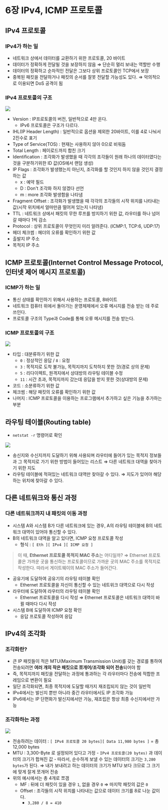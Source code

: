 # 6장 IPv4, ICMP 프로토콜

## IPv4 프로토콜

### IPv4가 하는 일

- 네트워크 상에서 데이터를 교환하기 위한 프로토콜, 20 바이트
- 데이터가 정확하게 전달될 것을 보장하지 않음
  ⇒ 단순히 멀리 보내는 역할만 수행
- 데이터의 정확하고 순차적인 전달은 그보다 상위 프로토콜인 TCP에서 보장
- 중복된 패킷을 전달하거나 패킷의 순서를 잘못 전달할 가능성도 있다.
  ⇒ 악의적으로 이용되면 DoS 공격이 됨

### IPv4 프로토콜의 구조

![](https://i.imgur.com/jbyUGlI.png)

- Version : IP프로토콜의 버전, 일반적으로 4만 온다.
  - IPv6 프로토콜은 구조가 다르다.
- IHL(IP Header Length) : 일반적으로 옵션을 제외한 20바이트, 이를 4로 나눠서 2진수로 표기
- Type of Service(TOS) : 현재는 사용하지 않아 0으로 비워둠
- Total Length : 페이로드까지 합친 크기
- Identification : 조각화가 발생했을 때 각각의 조각들이 원래 하나의 데이터였다는 것을 구분하기위한 ID 값(OS에서 랜덤 생성)
- IP Flags : 조각화가 발생했는지 아닌지, 조각화를 할 것인지 하지 않을 것인지 결정하는 값
  - x : 예약 필드
  - D : Don't 조각화 하지 않겠다 선언
  - m : more 조각화 발생함을 나타냄
- Fragment Offset : 조각화가 발생했을 때 각각의 조각들의 시작 위치를 나타내는 값(시작 위치에서 얼마만큼 떨어져 있는지 나타냄)
- TTL : 네트워크 상에서 패킷의 무한 루프를 방지하기 위한 값, 라우터를 하나 넘어갈 때마다 1씩 감소
- Protocol : 상위 프로토콜이 무엇인지 미리 알려준다. (ICMP:1, TCP:6, UDP:17)
- 헤더 체크썸 : 헤더의 오류를 확인하기 위한 값
- 출발지 IP 주소
- 목적지 IP 주소

## ICMP 프로토콜(Internet Control Message Protocol, 인터넷 제어 메시지 프로토콜)

### ICMP가 하는 일

- 통신 상태를 확인하기 위해서 사용하는 프로토콜, 8바이트
- 네트워크 컴퓨터 위에서 돌아가는 운영체제에서 오류 메시지를 전송 받는 데 주로 쓰인다.
- 프로토콜 구조의 Type과 Code를 통해 오류 메시지를 전송 받는다.

### ICMP 프로토콜의 구조

![](https://i.imgur.com/Wo0LEEZ.png)

- 타입 : 대분류하기 위한 값
  - `0` : 정상적인 응답 / `8` : 요청
  - `3` : 목적지로 도착 불가능, 목적지까지 도착하지 못한 것(경로 상의 문제)
  - `5` : 리다이렉트, 원격지에서 상대방의 라우팅 테이블 수정
  - `11` : 시간 초과, 목적지까지 갔는데 응답을 받지 못한 것(상대방의 문제)
- 코드 : 소분류하기 위한 값
- 체크썸 : 해당 패킷의 오류를 확인하기 위한 값
- 나머지 : ICMP 프로토콜을 이용하는 프로그램에서 추가하고 싶은 기능을 추가하는 부분

## 라우팅 테이블(Routing table)

- `netstat -r` 명령어로 확인

![](https://i.imgur.com/WX9AuPA.png)

- 송신지와 수신지까지 도달하기 위해 사용되며 라우터에 들어가 있는 목적지 정보들과 그 목적지로 가기 위한 방법이 들어있는 리스트
  ⇒ 다른 네트워크 대역을 찾아가기 위한 지도
- 라우팅 테이블에 적혀있는 네트워크 대역만 찾아갈 수 있다.
  ⇒ 지도가 있어야 해당하는 위치에 찾아갈 수 있다.

## 다른 네트워크와 통신 과정

### 다른 네트워크까지 내 패킷의 이동 과정

- 시스템 A와 시스템 B가 다른 네트워크에 있는 경우, A의 라우팅 테이블에 B의 네트워크 대역이 있어야 통신할 수 있다.
- B의 네트워크 대역을 알고 있다면, ICMP 요청 프로토콜 작성
  - 형식 : `[ Eth ][ IPv4 ][ ICMP 요청 ]`

> 이 때, **Ethernet 프로토콜 목적지 MAC 주소**는 어디일까?
> ⇒ Ethernet 프로토콜은 가까운 곳을 통신하는 프로토콜이므로 가까운 곳의 MAC 주소를 목적지로 작성한다. 따라서 게이트웨이의 MAC 주소가 들어간다.

- 공유기에 도달하여 공유기의 라우팅 테이블 확인
  - Ethernet 프로토콜을 자신이 통신할 수 있는 네트위크 대역으로 다시 작성
- 라우터에 도달하여 라우터의 라우팅 테이블 확인
  - Ethernet 프로토콜을 다시 작성
    ⇒ Ethernet 프로토콜은 네트워크 대역이 바뀔 때마다 다시 작성
- 시스템 B에 도달하여 ICMP 요청 확인
  - 응답 프로토콜 작성하여 응답

## IPv4의 조각화

### 조각화란?

- 큰 IP 패킷들이 적은 MTU(Maximum Transmission Unit)를 갖는 경로를 통하여 전송되려면 **여러 개의 작은 패킷으로 쪼개어/조각화 되어 전송**되어야 함
- 즉, 목적지까지 패킷을 전달하는 과정에 통과하는 각 라우터마다 전송에 적합한 프레임으로 변환이 필요
- 일단 조각화되면, 최종 목적지에 도달할 때가지 재조립되지 않는 것이 일반적
- IPv4에서는 발신지 뿐만 아니라 중간 라우터에서도 IP 조각화 가능
- IPv6에서는 IP 단편화가 발신지에서만 가능, 재조립은 항상 최종 수신지에서만 가능

### 조각화하는 과정

![](https://i.imgur.com/Ziz6ZLV.png)

- 전송하려는 데이터 : `[ IPv4 프로토콜 20 bytes][ Data 11,980 bytes ]` = 총 12,000 bytes
- MTU : 3,300-Byte 로 설정되어 있다고 가정 - `IPv4 프로토콜(20 bytes)` 과 데이터의 크기가 합쳐진 값 - 따라서, 순수하게 보낼 수 있는 데이터의 크기는 `3,280 bytes`가 된다.
  ⇒ 내가 보내려고 하는 데이터의 크기가 MTU 보다 크므로 그 크기에 맞게 잘게 쪼개어 전송
- 위의 예시에서는 총 4개로 쪼갬
  - MF : 뒤에 더 패킷이 있을 경우 `1`, 없을 경우 `0` ⇒ 마지막 패킷의 값은 `0`
  - Offset : 조각들의 시작 위치를 나타내는 값으로 데이터 크기를 8로 나눈 값이다.
    - `3,280 / 8 = 410`
